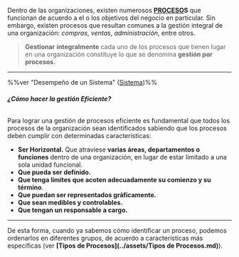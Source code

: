 Dentro de las organizaciones, existen numerosos **[PROCESO](../assets/PROCESO.md)S** que funcionan de acuerdo a el o los objetivos del negocio en particular. Sin embargo, existen procesos que resultan comunes a la gestión integral de una organización: *compras*, *ventas*, *administración*, entre otros.

> **Gestionar** **integralmente** cada uno de los procesos que tienen lugar en una organización constituye lo que se denomina **gestión por procesos.**
****

%%ver "Desempeño de un Sistema" ([Sistema](../assets/Sistema.md))%%
###### **¿Cómo hacer la gestión Eficiente?**
Para lograr una gestión de procesos eficiente es fundamental que todos los procesos de la organización sean identificados sabiendo que los procesos deben cumplir con determinadas características:
- **Ser Horizontal.** Que atraviese **varias áreas, departamentos o funciones** dentro de una organización, en lugar de estar limitado a una sola unidad funcional.
- **Que pueda ser definido.**
- **Que tenga límites que acoten adecuadamente su comienzo y su término**.
- **Que puedan ser representados gráficamente.**
- **Que sean medibles y controlables.**
- **Que tengan un responsable a cargo.**
****
De esta forma, cuando ya sabemos cómo identificar un proceso, podemos ordenarlos en diferentes grupos, de acuerdo a características más específicas (ver **[Tipos de Procesos](../assets/Tipos de Procesos.md)**). 
